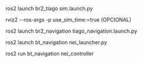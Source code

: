 ros2 launch br2_tiago sim.launch.py

rviz2 --ros-args -p use_sim_time:=true (OPCIONAL)

ros2 launch br2_navigation tiago_navigation.launch.py

ros2 launch bt_navigation nei_launcher.py

ros2 run bt_navigation nei_controller
